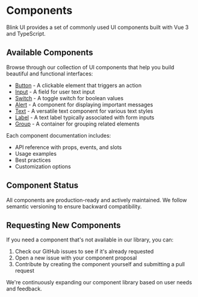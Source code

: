 # Components

Blink UI provides a set of commonly used UI components built with Vue 3 and TypeScript.

## Available Components

Browse through our collection of UI components that help you build beautiful and functional interfaces:

- [Button](./button) - A clickable element that triggers an action
- [Input](./input) - A field for user text input
- [Switch](./switch) - A toggle switch for boolean values
- [Alert](./alert) - A component for displaying important messages
- [Text](./text) - A versatile text component for various text styles
- [Label](./label) - A text label typically associated with form inputs
- [Group](./group) - A container for grouping related elements

Each component documentation includes:

- API reference with props, events, and slots
- Usage examples
- Best practices
- Customization options

## Component Status

All components are production-ready and actively maintained. We follow semantic versioning to ensure backward compatibility.

## Requesting New Components

If you need a component that's not available in our library, you can:

1. Check our GitHub issues to see if it's already requested
2. Open a new issue with your component proposal
3. Contribute by creating the component yourself and submitting a pull request

We're continuously expanding our component library based on user needs and feedback.
